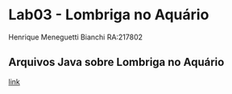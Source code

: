 # Lab03 - Lombriga no Aquário

Henrique Meneguetti Bianchi 
RA:217802

## Arquivos Java sobre Lombriga no Aquário

[link](src.pt.c02oo.s02classe.s03lombriga)
